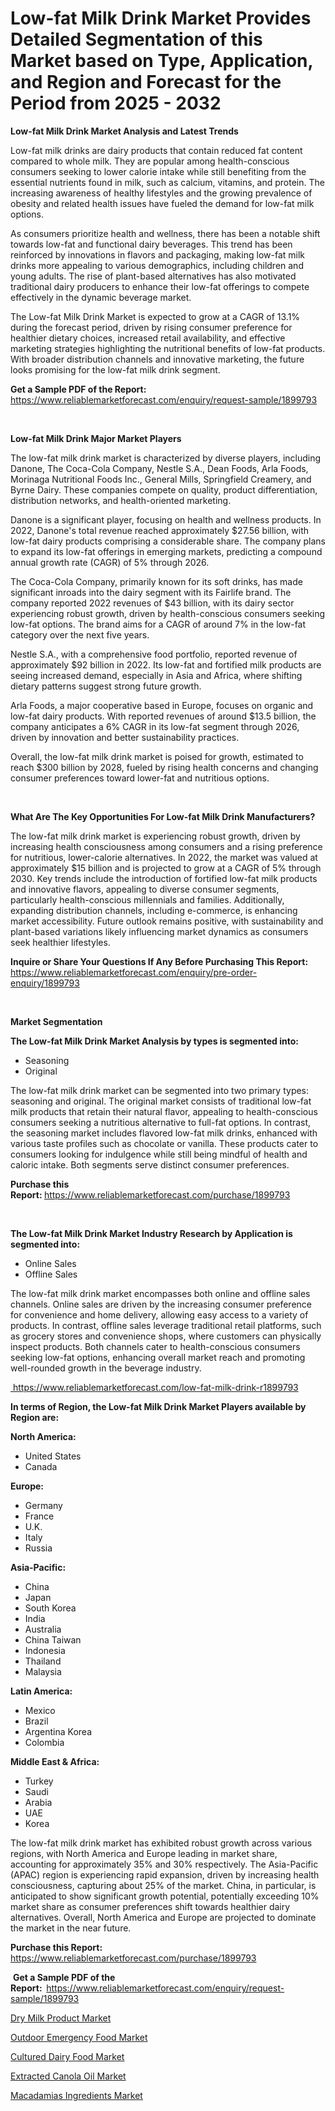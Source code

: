 <p><h1>Low-fat Milk Drink Market Provides Detailed Segmentation of this Market based on Type, Application, and Region and Forecast for the Period from 2025 - 2032</h1></p><p><strong>Low-fat Milk Drink Market Analysis and Latest Trends</strong></p>
<p><p>Low-fat milk drinks are dairy products that contain reduced fat content compared to whole milk. They are popular among health-conscious consumers seeking to lower calorie intake while still benefiting from the essential nutrients found in milk, such as calcium, vitamins, and protein. The increasing awareness of healthy lifestyles and the growing prevalence of obesity and related health issues have fueled the demand for low-fat milk options.</p><p>As consumers prioritize health and wellness, there has been a notable shift towards low-fat and functional dairy beverages. This trend has been reinforced by innovations in flavors and packaging, making low-fat milk drinks more appealing to various demographics, including children and young adults. The rise of plant-based alternatives has also motivated traditional dairy producers to enhance their low-fat offerings to compete effectively in the dynamic beverage market.</p><p>The Low-fat Milk Drink Market is expected to grow at a CAGR of 13.1% during the forecast period, driven by rising consumer preference for healthier dietary choices, increased retail availability, and effective marketing strategies highlighting the nutritional benefits of low-fat products. With broader distribution channels and innovative marketing, the future looks promising for the low-fat milk drink segment.</p></p>
<p><strong>Get a Sample PDF of the Report:&nbsp;</strong> <a href="https://www.reliablemarketforecast.com/enquiry/request-sample/1899793?utm_campaign=1170&utm_medium=2&utm_source=Github&utm_content=ia&utm_term=07042025&utm_id=low-fat-milk-drink">https://www.reliablemarketforecast.com/enquiry/request-sample/1899793</a></p>
<p>&nbsp;</p>
<p><strong>Low-fat Milk Drink Major Market Players</strong></p>
<p><p>The low-fat milk drink market is characterized by diverse players, including Danone, The Coca-Cola Company, Nestle S.A., Dean Foods, Arla Foods, Morinaga Nutritional Foods Inc., General Mills, Springfield Creamery, and Byrne Dairy. These companies compete on quality, product differentiation, distribution networks, and health-oriented marketing.</p><p>Danone is a significant player, focusing on health and wellness products. In 2022, Danone's total revenue reached approximately $27.56 billion, with low-fat dairy products comprising a considerable share. The company plans to expand its low-fat offerings in emerging markets, predicting a compound annual growth rate (CAGR) of 5% through 2026.</p><p>The Coca-Cola Company, primarily known for its soft drinks, has made significant inroads into the dairy segment with its Fairlife brand. The company reported 2022 revenues of $43 billion, with its dairy sector experiencing robust growth, driven by health-conscious consumers seeking low-fat options. The brand aims for a CAGR of around 7% in the low-fat category over the next five years.</p><p>Nestle S.A., with a comprehensive food portfolio, reported revenue of approximately $92 billion in 2022. Its low-fat and fortified milk products are seeing increased demand, especially in Asia and Africa, where shifting dietary patterns suggest strong future growth.</p><p>Arla Foods, a major cooperative based in Europe, focuses on organic and low-fat dairy products. With reported revenues of around $13.5 billion, the company anticipates a 6% CAGR in its low-fat segment through 2026, driven by innovation and better sustainability practices.</p><p>Overall, the low-fat milk drink market is poised for growth, estimated to reach $300 billion by 2028, fueled by rising health concerns and changing consumer preferences toward lower-fat and nutritious options.</p></p>
<p>&nbsp;</p>
<p><strong>What Are The Key Opportunities For Low-fat Milk Drink Manufacturers?</strong></p>
<p><p>The low-fat milk drink market is experiencing robust growth, driven by increasing health consciousness among consumers and a rising preference for nutritious, lower-calorie alternatives. In 2022, the market was valued at approximately $15 billion and is projected to grow at a CAGR of 5% through 2030. Key trends include the introduction of fortified low-fat milk products and innovative flavors, appealing to diverse consumer segments, particularly health-conscious millennials and families. Additionally, expanding distribution channels, including e-commerce, is enhancing market accessibility. Future outlook remains positive, with sustainability and plant-based variations likely influencing market dynamics as consumers seek healthier lifestyles.</p></p>
<p><strong>Inquire or Share Your Questions If Any Before Purchasing This Report:</strong> <a href="https://www.reliablemarketforecast.com/enquiry/pre-order-enquiry/1899793?utm_campaign=1170&utm_medium=2&utm_source=Github&utm_content=ia&utm_term=07042025&utm_id=low-fat-milk-drink">https://www.reliablemarketforecast.com/enquiry/pre-order-enquiry/1899793</a></p>
<p>&nbsp;</p>
<p><strong>Market Segmentation</strong></p>
<p><strong>The Low-fat Milk Drink Market Analysis by types is segmented into:</strong></p>
<p><ul><li>Seasoning</li><li>Original</li></ul></p>
<p><p>The low-fat milk drink market can be segmented into two primary types: seasoning and original. The original market consists of traditional low-fat milk products that retain their natural flavor, appealing to health-conscious consumers seeking a nutritious alternative to full-fat options. In contrast, the seasoning market includes flavored low-fat milk drinks, enhanced with various taste profiles such as chocolate or vanilla. These products cater to consumers looking for indulgence while still being mindful of health and caloric intake. Both segments serve distinct consumer preferences.</p></p>
<p><strong>Purchase this Report:&nbsp;</strong><a href="https://www.reliablemarketforecast.com/purchase/1899793?utm_campaign=1170&utm_medium=2&utm_source=Github&utm_content=ia&utm_term=07042025&utm_id=low-fat-milk-drink">https://www.reliablemarketforecast.com/purchase/1899793</a></p>
<p>&nbsp;</p>
<p><strong>The Low-fat Milk Drink Market Industry Research by Application is segmented into:</strong></p>
<p><ul><li>Online Sales</li><li>Offline Sales</li></ul></p>
<p><p>The low-fat milk drink market encompasses both online and offline sales channels. Online sales are driven by the increasing consumer preference for convenience and home delivery, allowing easy access to a variety of products. In contrast, offline sales leverage traditional retail platforms, such as grocery stores and convenience shops, where customers can physically inspect products. Both channels cater to health-conscious consumers seeking low-fat options, enhancing overall market reach and promoting well-rounded growth in the beverage industry.</p></p>
<p><a href="https://www.reliablemarketforecast.com/low-fat-milk-drink-r1899793?utm_campaign=1170&utm_medium=2&utm_source=Github&utm_content=ia&utm_term=07042025&utm_id=low-fat-milk-drink">&nbsp;https://www.reliablemarketforecast.com/low-fat-milk-drink-r1899793</a></p>
<p><strong>In terms of Region, the Low-fat Milk Drink Market Players available by Region are:</strong></p>
<p>
    <p> <strong> North America: </strong>
        <ul>
            <li>United States</li>
            <li>Canada</li>
        </ul>
        </p> 
    <p> <strong> Europe: </strong>
        <ul>
            <li>Germany</li>
            <li>France</li>
            <li>U.K.</li>
            <li>Italy</li>
            <li>Russia</li>
        </ul>
        </p> 
    <p> <strong> Asia-Pacific: </strong>
        <ul>
            <li>China</li>
            <li>Japan</li>
            <li>South Korea</li>
            <li>India</li>
            <li>Australia</li>
            <li>China Taiwan</li>
            <li>Indonesia</li>
            <li>Thailand</li>
            <li>Malaysia</li>
        </ul>
        </p> 
    <p> <strong> Latin America: </strong>
        <ul>
            <li>Mexico</li>
            <li>Brazil</li>
            <li>Argentina Korea</li>
            <li>Colombia</li>
        </ul>
        </p> 
    <p> <strong> Middle East & Africa: </strong>
        <ul>
            <li>Turkey</li>
            <li>Saudi</li>
            <li>Arabia</li>
            <li>UAE</li>
            <li>Korea</li>
        </ul>
    </p>
    </p>
<p><p>The low-fat milk drink market has exhibited robust growth across various regions, with North America and Europe leading in market share, accounting for approximately 35% and 30% respectively. The Asia-Pacific (APAC) region is experiencing rapid expansion, driven by increasing health consciousness, capturing about 25% of the market. China, in particular, is anticipated to show significant growth potential, potentially exceeding 10% market share as consumer preferences shift towards healthier dairy alternatives. Overall, North America and Europe are projected to dominate the market in the near future.</p></p>
<p><strong>Purchase this Report: </strong><a href="https://www.reliablemarketforecast.com/purchase/1899793?utm_campaign=1170&utm_medium=2&utm_source=Github&utm_content=ia&utm_term=07042025&utm_id=low-fat-milk-drink">https://www.reliablemarketforecast.com/purchase/1899793</a></p>
<p>&nbsp;<strong>Get a Sample PDF of the Report:&nbsp;&nbsp;</strong><a href="https://www.reliablemarketforecast.com/enquiry/request-sample/1899793?utm_campaign=1170&utm_medium=2&utm_source=Github&utm_content=ia&utm_term=07042025&utm_id=low-fat-milk-drink">https://www.reliablemarketforecast.com/enquiry/request-sample/1899793</a></p>
<p><strong></strong></p>
<p><p><a href="https://github.com/elhibacajka/Market-Research-Report-List-1/blob/main/dry-milk-product-market.md?utm_campaign=1170&utm_medium=2&utm_source=Github&utm_content=ia&utm_term=07042025&utm_id=low-fat-milk-drink">Dry Milk Product Market</a></p><p><a href="https://github.com/lazregaartun/Market-Research-Report-List-1/blob/main/outdoor-emergency-food-market.md?utm_campaign=1170&utm_medium=2&utm_source=Github&utm_content=ia&utm_term=07042025&utm_id=low-fat-milk-drink">Outdoor Emergency Food Market</a></p><p><a href="https://github.com/drevertevell/Market-Research-Report-List-1/blob/main/cultured-dairy-food-market.md?utm_campaign=1170&utm_medium=2&utm_source=Github&utm_content=ia&utm_term=07042025&utm_id=low-fat-milk-drink">Cultured Dairy Food Market</a></p><p><a href="https://github.com/jolashta/Market-Research-Report-List-1/blob/main/extracted-canola-oil-market.md?utm_campaign=1170&utm_medium=2&utm_source=Github&utm_content=ia&utm_term=07042025&utm_id=low-fat-milk-drink">Extracted Canola Oil Market</a></p><p><a href="https://github.com/ienamoun/Market-Research-Report-List-1/blob/main/macadamias-ingredients-market.md?utm_campaign=1170&utm_medium=2&utm_source=Github&utm_content=ia&utm_term=07042025&utm_id=low-fat-milk-drink">Macadamias Ingredients Market</a></p></p>